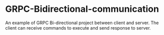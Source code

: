 # GRPC-Bidirectional-communication
An example of GRPC Bi-directional project between client and server.
The client can receive commands to execute and send response to server. 
